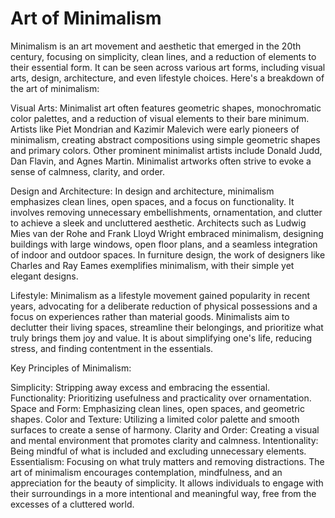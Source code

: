 # Art of Minimalism


Minimalism is an art movement and aesthetic that emerged in the 20th century, focusing on simplicity, clean lines, and a reduction of elements to their essential form. It can be seen across various art forms, including visual arts, design, architecture, and even lifestyle choices. Here's a breakdown of the art of minimalism:

Visual Arts:
Minimalist art often features geometric shapes, monochromatic color palettes, and a reduction of visual elements to their bare minimum. Artists like Piet Mondrian and Kazimir Malevich were early pioneers of minimalism, creating abstract compositions using simple geometric shapes and primary colors. Other prominent minimalist artists include Donald Judd, Dan Flavin, and Agnes Martin. Minimalist artworks often strive to evoke a sense of calmness, clarity, and order.

Design and Architecture:
In design and architecture, minimalism emphasizes clean lines, open spaces, and a focus on functionality. It involves removing unnecessary embellishments, ornamentation, and clutter to achieve a sleek and uncluttered aesthetic. Architects such as Ludwig Mies van der Rohe and Frank Lloyd Wright embraced minimalism, designing buildings with large windows, open floor plans, and a seamless integration of indoor and outdoor spaces. In furniture design, the work of designers like Charles and Ray Eames exemplifies minimalism, with their simple yet elegant designs.

Lifestyle:
Minimalism as a lifestyle movement gained popularity in recent years, advocating for a deliberate reduction of physical possessions and a focus on experiences rather than material goods. Minimalists aim to declutter their living spaces, streamline their belongings, and prioritize what truly brings them joy and value. It is about simplifying one's life, reducing stress, and finding contentment in the essentials.

Key Principles of Minimalism:

Simplicity: Stripping away excess and embracing the essential.
Functionality: Prioritizing usefulness and practicality over ornamentation.
Space and Form: Emphasizing clean lines, open spaces, and geometric shapes.
Color and Texture: Utilizing a limited color palette and smooth surfaces to create a sense of harmony.
Clarity and Order: Creating a visual and mental environment that promotes clarity and calmness.
Intentionality: Being mindful of what is included and excluding unnecessary elements.
Essentialism: Focusing on what truly matters and removing distractions.
The art of minimalism encourages contemplation, mindfulness, and an appreciation for the beauty of simplicity. It allows individuals to engage with their surroundings in a more intentional and meaningful way, free from the excesses of a cluttered world.
